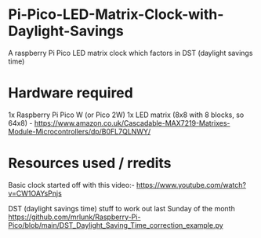 # Pi-Pico-LED-Matrix-Clock-with-Daylight-Savings
A raspberry Pi Pico LED matrix clock which factors in DST (daylight savings time)


Hardware required
=================
1x Raspberry Pi Pico W (or Pico 2W)
1x LED matrix (8x8 with 8 blocks, so 64x8) - https://www.amazon.co.uk/Cascadable-MAX7219-Matrixes-Module-Microcontrollers/dp/B0FL7QLNWY/


Resources used / rredits
========================

Basic clock started off with this video:-
https://www.youtube.com/watch?v=CW1OAYsPnjs

DST (daylight savings time) stuff to work out last Sunday of the month
https://github.com/mrlunk/Raspberry-Pi-Pico/blob/main/DST_Daylight_Saving_Time_correction_example.py
